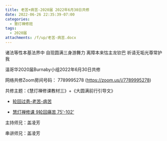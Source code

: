 ```yaml
---
title: 老苦+病苦-2020届 2022年6月30日共修
date: 2022-06-26 22:35:39-07:00
categories:
  - 慧灯禅修班
tags:
  - 2020届
attachments: /f/up/老苦-病苦.docx
---
```

诸法等性本基法界中 自现圆满三身游舞力 离障本来怙主龙钦巴 祈请无垢光尊常护我

温哥华2020届Burnaby小组2022年6月30日共修

网络共修Zoom房间号码： 7789995278 (<https://zoom.us/j/7789995278>)

共修主题：《慧灯禅修课教材三》+《大圆满前行引导文》

* [轮回过患-老苦-病苦](https://s3.ca-central-1.wasabisys.com/hddata/f.huidengchanxiu.net/hdv/f/up/老苦-病苦.docx)

* [慧灯禅修课 9轮回痛苦 75'-102'](https://www.youtube.com/watch?v=ctMXiO8zQPc&list=PLQU9iXcMduTfoo8rKZhj69k-OOas8C1Of&index=10&ab_channel=%E6%85%A7%E7%81%AF%E4%B9%8B%E5%85%89%E7%BD%91%E7%AB%99) 

主持师兄：盖凌芳

串讲师兄：盖凌芳